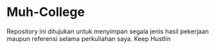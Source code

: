 # Muh-College

Repository ini ditujukan untuk menyimpan segala jenis hasil pekerjaan maupun referensi selama perkuliahan saya.
Keep Hustlin
